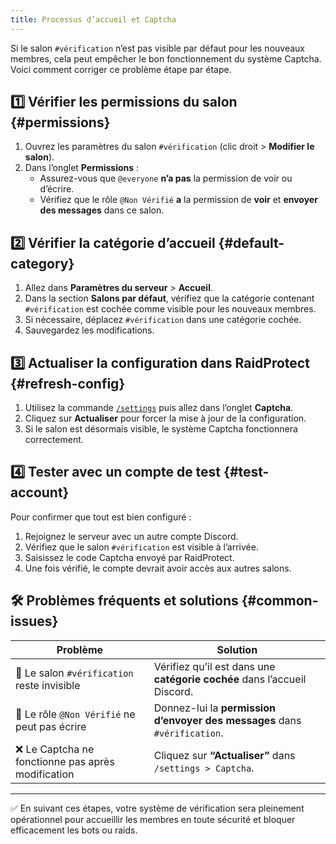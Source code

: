 ```yaml
---
title: Processus d’accueil et Captcha
---
```


Si le salon `#vérification` n’est pas visible par défaut pour les nouveaux membres, cela peut empêcher le bon fonctionnement du système Captcha. Voici comment corriger ce problème étape par étape.

## 1️⃣ Vérifier les permissions du salon {#permissions}

1. Ouvrez les paramètres du salon `#vérification` (clic droit > **Modifier le salon**).
2. Dans l’onglet **Permissions** :
   - Assurez-vous que `@everyone` **n’a pas** la permission de voir ou d’écrire.
   - Vérifiez que le rôle `@Non Vérifié` **a** la permission de **voir** et **envoyer des messages** dans ce salon.

## 2️⃣ Vérifier la catégorie d’accueil {#default-category}

1. Allez dans **Paramètres du serveur** > **Accueil**.
2. Dans la section **Salons par défaut**, vérifiez que la catégorie contenant `#vérification` est cochée comme visible pour les nouveaux membres.
3. Si nécessaire, déplacez `#vérification` dans une catégorie cochée.
4. Sauvegardez les modifications.

## 3️⃣ Actualiser la configuration dans RaidProtect {#refresh-config}

1. Utilisez la commande [`/settings`](../setup.md#settings) puis allez dans l’onglet **Captcha**.
2. Cliquez sur **Actualiser** pour forcer la mise à jour de la configuration.
3. Si le salon est désormais visible, le système Captcha fonctionnera correctement.

## 4️⃣ Tester avec un compte de test {#test-account}

Pour confirmer que tout est bien configuré :

1. Rejoignez le serveur avec un autre compte Discord.
2. Vérifiez que le salon `#vérification` est visible à l’arrivée.
3. Saisissez le code Captcha envoyé par RaidProtect.
4. Une fois vérifié, le compte devrait avoir accès aux autres salons.

## 🛠️ Problèmes fréquents et solutions {#common-issues}

| Problème | Solution |
|---------|----------|
| 🔴 Le salon `#vérification` reste invisible | Vérifiez qu’il est dans une **catégorie cochée** dans l’accueil Discord. |
| 🚫 Le rôle `@Non Vérifié` ne peut pas écrire | Donnez-lui la **permission d’envoyer des messages** dans `#vérification`. |
| ❌ Le Captcha ne fonctionne pas après modification | Cliquez sur **“Actualiser”** dans `/settings > Captcha`. |

---

✅ En suivant ces étapes, votre système de vérification sera pleinement opérationnel pour accueillir les membres en toute sécurité et bloquer efficacement les bots ou raids.